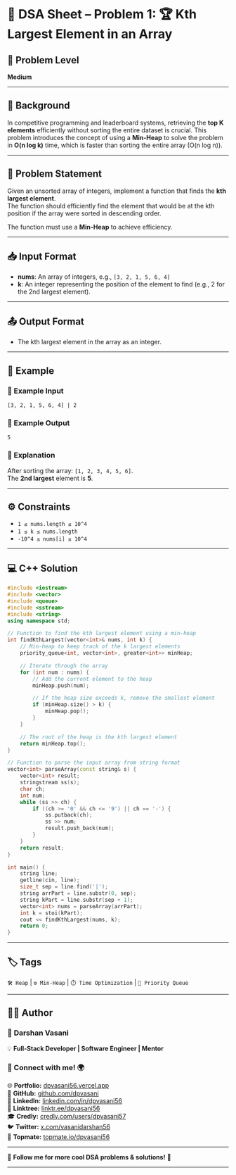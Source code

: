 # 🔐 DSA Sheet – Problem 1: 🏆 Kth Largest Element in an Array
## 🎯 Problem Level  
**Medium**

---
## 🧩 Background  

In competitive programming and leaderboard systems, retrieving the **top K elements** efficiently without sorting the entire dataset is crucial. This problem introduces the concept of using a **Min-Heap** to solve the problem in **O(n log k)** time, which is faster than sorting the entire array (O(n log n)).

---

## 📝 Problem Statement  

Given an unsorted array of integers, implement a function that finds the **kth largest element**.  
The function should efficiently find the element that would be at the kth position if the array were sorted in descending order.  

The function must use a **Min-Heap** to achieve efficiency.  

---

## 📥 Input Format  

- **nums**: An array of integers, e.g., `[3, 2, 1, 5, 6, 4]`  
- **k**: An integer representing the position of the element to find (e.g., 2 for the 2nd largest element).

---

## 📤 Output Format  

- The kth largest element in the array as an integer.

---

## 🧪 Example  

### 🔹 Example Input  
```
[3, 2, 1, 5, 6, 4] | 2
```

### 🔹 Example Output  
```
5
```

### 🧠 Explanation  
After sorting the array: `[1, 2, 3, 4, 5, 6]`.  
The **2nd largest** element is **5**.

---

## ⚙️ Constraints  
- `1 ≤ nums.length ≤ 10^4`
- `1 ≤ k ≤ nums.length`
- `-10^4 ≤ nums[i] ≤ 10^4`

---

## 💻 C++ Solution  

```cpp
#include <iostream>
#include <vector>
#include <queue>
#include <sstream>
#include <string>
using namespace std;

// Function to find the kth largest element using a min-heap
int findKthLargest(vector<int>& nums, int k) {
    // Min-heap to keep track of the k largest elements
    priority_queue<int, vector<int>, greater<int>> minHeap;

    // Iterate through the array
    for (int num : nums) {
        // Add the current element to the heap
        minHeap.push(num);

        // If the heap size exceeds k, remove the smallest element
        if (minHeap.size() > k) {
            minHeap.pop();
        }
    }

    // The root of the heap is the kth largest element
    return minHeap.top();
}

// Function to parse the input array from string format
vector<int> parseArray(const string& s) {
    vector<int> result;
    stringstream ss(s);
    char ch;
    int num;
    while (ss >> ch) {
        if ((ch >= '0' && ch <= '9') || ch == '-') {
            ss.putback(ch);
            ss >> num;
            result.push_back(num);
        }
    }
    return result;
}

int main() {
    string line;
    getline(cin, line);
    size_t sep = line.find('|');
    string arrPart = line.substr(0, sep);
    string kPart = line.substr(sep + 1);
    vector<int> nums = parseArray(arrPart);
    int k = stoi(kPart);
    cout << findKthLargest(nums, k);
    return 0;
}
```

---

## 🏷️ Tags  
`🛠️ Heap` | `⚙️ Min-Heap` | `⏱️ Time Optimization` | `🧠 Priority Queue`

---

## 👨‍💻 Author  

### 🚀 **Darshan Vasani**  
💡 **Full-Stack Developer | Software Engineer | Mentor**    

### 🔗 Connect with me! 🌍  
🌐 **Portfolio:** [dpvasani56.vercel.app](https://dpvasani56.vercel.app/)  
🐙 **GitHub:** [github.com/dpvasani](https://github.com/dpvasani)  
💼 **LinkedIn:** [linkedin.com/in/dpvasani56](https://www.linkedin.com/in/dpvasani56/)  
🌳 **Linktree:** [linktr.ee/dpvasani56](https://linktr.ee/dpvasani56)  
🎓 **Credly:** [credly.com/users/dpvasani57](https://www.credly.com/users/dpvasani57/)  
🐦 **Twitter:** [x.com/vasanidarshan56](https://x.com/vasanidarshan56)  
📢 **Topmate:** [topmate.io/dpvasani56](https://topmate.io/dpvasani56)  

---

🚀 **Follow me for more cool DSA problems & solutions!** 🌟  

---  
